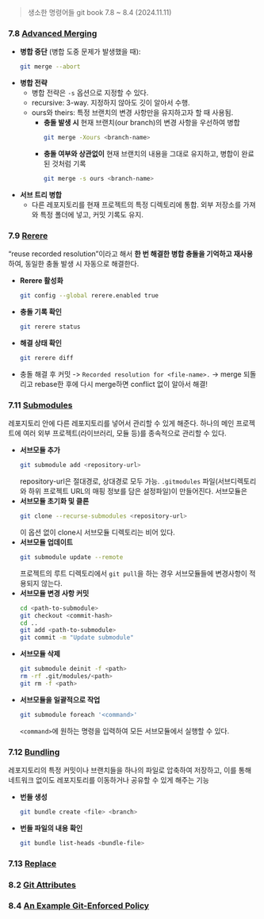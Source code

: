 > 생소한 명령어들 git book 7.8 ~ 8.4 (2024.11.11)
### 7.8 [Advanced Merging](https://git-scm.com/book/en/v2/Git-Tools-Advanced-Merging)
- **병합 중단** (병합 도중 문제가 발생했을 때):
  ```bash
  git merge --abort
  ```
- **병합 전략**
  - 병합 전략은 `-s` 옵션으로 지정할 수 있다.
  - recursive: 3-way. 지정하지 않아도 깃이 알아서 수행.
  - ours와 theirs: 특정 브랜치의 변경 사항만을 유지하고자 할 때 사용됨.
    - **충돌 발생 시** 현재 브랜치(our branch)의 변경 사항을 우선하여 병합
      ```bash
      git merge -Xours <branch-name>
      ```
    - **충돌 여부와 상관없이** 현재 브랜치의 내용을 그대로 유지하고, 병합이 완료된 것처럼 기록
      ```bash
      git merge -s ours <branch-name>
      ```
- **서브 트리 병합**
  - 다른 레포지토리를 현재 프로젝트의 특정 디렉토리에 통합. 외부 저장소를 가져와 특정 폴더에 넣고, 커밋 기록도 유지.

### 7.9 [Rerere](https://git-scm.com/book/en/v2/Git-Tools-Rerere)
“reuse recorded resolution”이라고 해서 **한 번 해결한 병합 충돌을 기억하고 재사용**하여, 동일한 충돌 발생 시 자동으로 해결한다.
- **Rerere 활성화**
  ```bash
  git config --global rerere.enabled true
  ```
- **충돌 기록 확인**
  ```bash
  git rerere status
  ```
- **해결 상태 확인**
  ```bash
  git rerere diff
  ```
- 충돌 해결 후 커밋 -> `Recorded resolution for <file-name>.` -> merge 되돌리고 rebase한 후에 다시 merge하면 conflict 없이 알아서 해결!

### 7.11 [Submodules](https://git-scm.com/book/en/v2/Git-Tools-Submodules)
레포지토리 안에 다른 레포지토리를 넣어서 관리할 수 있게 해준다. 하나의 메인 프로젝트에 여러 외부 프로젝트(라이브러리, 모듈 등)를 종속적으로 관리할 수 있다.
- **서브모듈 추가**
  ```bash
  git submodule add <repository-url>
  ```
  repository-url은 절대경로, 상대경로 모두 가능. `.gitmodules` 파일(서브디렉토리와 하위 프로젝트 URL의 매핑 정보를 담은 설정파일)이 만들어진다.
  서브모듈은 
- **서브모듈 초기화 및 클론**
  ```bash
  git clone --recurse-submodules <repository-url>
  ```
  이 옵션 없이 clone시 서브모듈 디렉토리는 비어 있다.
- **서브모듈 업데이트**
  ```bash
  git submodule update --remote
  ```
  프로젝트의 루트 디렉토리에서 `git pull`을 하는 경우 서브모듈들에 변경사항이 적용되지 않는다.
- **서브모듈 변경 사항 커밋**
  ```bash
  cd <path-to-submodule>
  git checkout <commit-hash>
  cd ..
  git add <path-to-submodule>
  git commit -m "Update submodule"
  ```
- **서브모듈 삭제**
  ```bash
  git submodule deinit -f <path>
  rm -rf .git/modules/<path>
  git rm -f <path>
  ```
- **서브모듈을 일괄적으로 작업**
  ```bash
  git submodule foreach '<command>'
  ```
  `<command>`에 원하는 명령을 입력하여 모든 서브모듈에서 실행할 수 있다.

### 7.12 [Bundling](https://git-scm.com/book/en/v2/Git-Tools-Bundling)
레포지토리의 특정 커밋이나 브랜치들을 하나의 파일로 압축하여 저장하고, 이를 통해 네트워크 없이도 레포지토리를 이동하거나 공유할 수 있게 해주는 기능
- **번들 생성**
  ```bash
  git bundle create <file> <branch>
  ```
- **번들 파일의 내용 확인**
  ```bash
  git bundle list-heads <bundle-file>
  ```

### 7.13 [Replace](https://git-scm.com/book/en/v2/Git-Tools-Replace)
### 8.2 [Git Attributes](https://git-scm.com/book/en/v2/Customizing-Git-Git-Attributes)
### 8.4 [An Example Git-Enforced Policy](https://git-scm.com/book/en/v2/Customizing-Git-An-Example-Git-Enforced-Policy)
